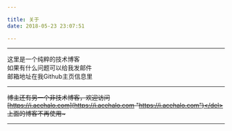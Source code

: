 ```yaml
---

title: 关于
date: 2018-05-23 23:07:51

---
```



----------

这里是一个纯粹的技术博客    
如果有什么问题可以给我发邮件  
邮箱地址在我Github主页信息里  

----------

<del>博主还有另一个非技术博客，欢迎访问</del>  
<del>[https://i.acehalo.com](https://i.acehalo.com "https://i.acehalo.com")</del>  
上面的博客不再使用~

----------